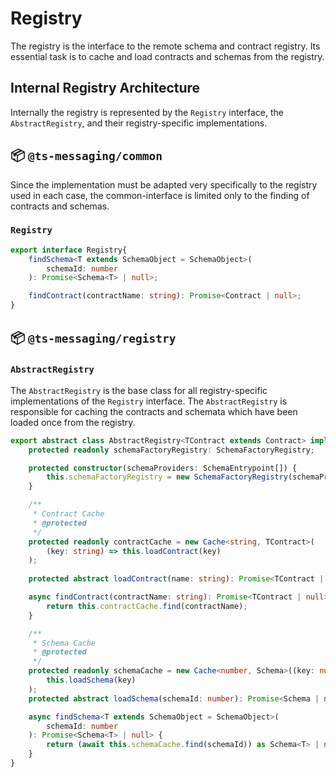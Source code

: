 # Registry
The registry is the interface to the remote schema and contract registry. Its essential task is to cache and load contracts and schemas from the registry.

## Internal Registry Architecture

Internally the registry is represented by the `Registry` interface, the `AbstractRegistry`, and their registry-specific implementations.

## :package: `@ts-messaging/common`
Since the implementation must be adapted very specifically to the registry used in each case, the common-interface is limited only to the finding of contracts and schemas.

### `Registry`
```ts 
export interface Registry{
    findSchema<T extends SchemaObject = SchemaObject>(
        schemaId: number
    ): Promise<Schema<T> | null>;

    findContract(contractName: string): Promise<Contract | null>;
}
```

## :package: `@ts-messaging/registry`

### `AbstractRegistry`
The `AbstractRegistry` is the base class for all registry-specific implementations of the `Registry` interface. The `AbstractRegistry` is responsible for caching the contracts and schemata which have been loaded once from the registry.

```ts
export abstract class AbstractRegistry<TContract extends Contract> implements Registry {
    protected readonly schemaFactoryRegistry: SchemaFactoryRegistry;

    protected constructor(schemaProviders: SchemaEntrypoint[]) {
        this.schemaFactoryRegistry = new SchemaFactoryRegistry(schemaProviders);
    }

    /**
     * Contract Cache
     * @protected
     */
    protected readonly contractCache = new Cache<string, TContract>(
        (key: string) => this.loadContract(key)
    );
    
    protected abstract loadContract(name: string): Promise<TContract | null>;

    async findContract(contractName: string): Promise<TContract | null> {
        return this.contractCache.find(contractName);
    }

    /**
     * Schema Cache
     * @protected
     */
    protected readonly schemaCache = new Cache<number, Schema>((key: number) =>
        this.loadSchema(key)
    );
    protected abstract loadSchema(schemaId: number): Promise<Schema | null>;

    async findSchema<T extends SchemaObject = SchemaObject>(
        schemaId: number
    ): Promise<Schema<T> | null> {
        return (await this.schemaCache.find(schemaId)) as Schema<T> | null;
    }
}
```
